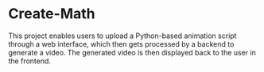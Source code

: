 # Create-Math
This project enables users to upload a Python-based animation script through a web interface, which then gets processed by a backend to generate a video. The generated video is then displayed back to the user in the frontend.
